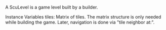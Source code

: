 A ScuLevel is a game level built by a builder.

Instance Variables
	tiles:		Matrix of tiles. The matrix structure is only needed while building the game. Later, navigation is done via "tile neighbor at:".

